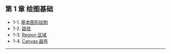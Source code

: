 ## 第 1 章 绘图基础

- 1-1. [基本图形绘制](1-1.md)
- 1-2. [路径](path_demo.md)
- 1-3. [Region 区域](1-3-Region.md)
- 1-4. [Canvas 画布](1-4-Canvas.md)

---
